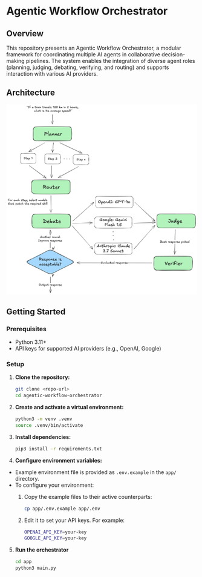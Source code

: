 # Agentic Workflow Orchestrator

## Overview
This repository presents an Agentic Workflow Orchestrator, a modular framework for coordinating multiple AI agents in collaborative decision-making pipelines. The system enables the integration of diverse agent roles (planning, judging, debating, verifying, and routing) and supports interaction with various AI providers.

## Architecture
![Architecture](docs/images/architecture.png)

## Getting Started

### Prerequisites
- Python 3.11+
- API keys for supported AI providers (e.g., OpenAI, Google)

### Setup


1. **Clone the repository:**
    ```sh
    git clone <repo-url>
    cd agentic-workflow-orchestrator
    ```

2. **Create and activate a virtual environment:**
    ```sh
    python3 -m venv .venv
    source .venv/bin/activate
    ```

3. **Install dependencies:**
    ```sh
    pip3 install -r requirements.txt
    ```

4. **Configure environment variables:**
  - Example environment file is provided as `.env.example` in the `app/` directory.
  - To configure your environment:
    1. Copy the example files to their active counterparts:
        ```sh
        cp app/.env.example app/.env
        ```
    2. Edit it to set your API keys. For example:

        ```sh
        OPENAI_API_KEY=your-key
        GOOGLE_API_KEY=your-key
        ```

5. **Run the orchestrator**
    ```sh
    cd app
    python3 main.py
    ```
